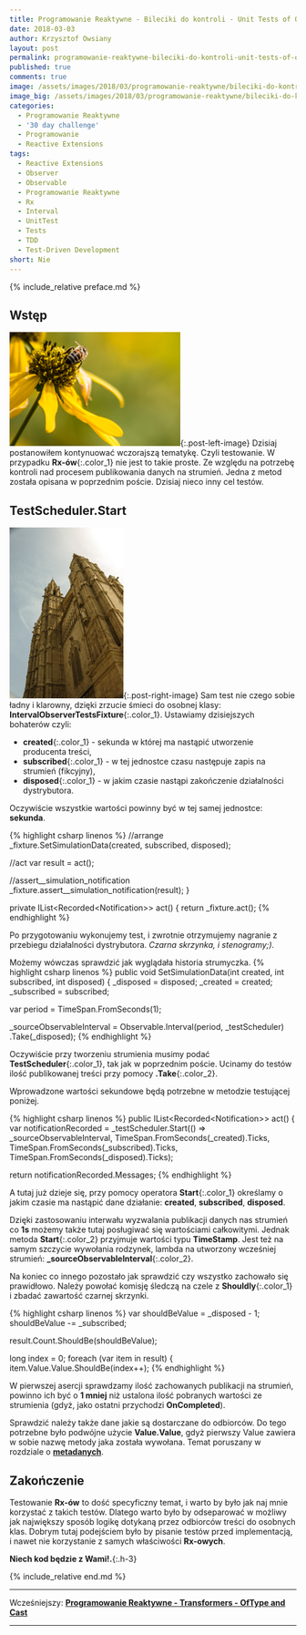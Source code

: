 ```yaml
---
title: Programowanie Reaktywne - Bileciki do kontroli - Unit Tests of Observer Interval.
date: 2018-03-03
author: Krzysztof Owsiany
layout: post
permalink: programowanie-reaktywne-bileciki-do-kontroli-unit-tests-of-observer-interval
published: true
comments: true        
image: /assets/images/2018/03/programowanie-reaktywne/bileciki-do-kontroli-unit-tests-of-observer-interval/post.jpg
image_big: /assets/images/2018/03/programowanie-reaktywne/bileciki-do-kontroli-unit-tests-of-observer-interval/post-big.jpg
categories:
  - Programowanie Reaktywne
  - '30 day challenge'
  - Programowanie
  - Reactive Extensions
tags:
  - Reactive Extensions
  - Observer
  - Observable
  - Programowanie Reaktywne
  - Rx
  - Interval
  - UnitTest
  - Tests
  - TDD
  - Test-Driven Development
short: Nie
---
```

{% include_relative preface.md %}

## Wstęp
[![Reactive Extensions - TestScheduler][post]][post-big]{:.post-left-image}
Dzisiaj postanowiłem kontynuować wczorajszą tematykę. Czyli testowanie. W przypadku **Rx-ów**{:.color_1} nie jest to takie proste. Ze względu na potrzebę kontroli nad procesem publikowania danych na strumień. Jedna z metod została opisana w poprzednim poście. Dzisiaj nieco inny cel testów.

## TestScheduler.Start
[![Reactive Extensions - UnitTest][image1]][image1-big]{:.post-right-image}
Sam test nie czego sobie ładny i klarowny, dzięki zrzucie śmieci do osobnej klasy: **IntervalObserverTestsFixture**{:.color_1}. Ustawiamy dzisiejszych bohaterów czyli: 

* **created**{:.color_1} - sekunda w której ma nastąpić utworzenie producenta treści,
* **subscribed**{:.color_1} - w tej jednostce czasu następuje zapis na strumień (fikcyjny),
* **disposed**{:.color_1} - w jakim czasie nastąpi zakończenie działalności dystrybutora.

Oczywiście wszystkie wartości powinny być w tej samej jednostce: **sekunda**.

{% highlight csharp linenos %}
  //arrange
  _fixture.SetSimulationData(created, subscribed, disposed);

  //act
  var result = act();

  //assert__simulation_notification
  _fixture.assert__simulation_notification(result);
}

private IList<Recorded<Notification<long>>> act()
{
  return _fixture.act();
{% endhighlight %}

Po przygotowaniu wykonujemy test, i zwrotnie otrzymujemy nagranie z przebiegu działalności dystrybutora. *Czarna skrzynka, i stenogramy;).*

Możemy wówczas sprawdzić jak wyglądała historia strumyczka.
{% highlight csharp linenos %}
public void SetSimulationData(int created, int subscribed, int disposed)
{
  _disposed = disposed;
  _created = created;
  _subscribed = subscribed;

  var period = TimeSpan.FromSeconds(1);

  _sourceObservableInterval = Observable.Interval(period, _testScheduler)
    .Take(_disposed);
{% endhighlight %}

Oczywiście przy tworzeniu strumienia musimy podać **TestScheduler**{:.color_1}, tak jak w poprzednim poście.
Ucinamy do testów ilość publikowanej treści przy pomocy **.Take**{:.color_2}.

Wprowadzone wartości sekundowe będą potrzebne w metodzie testującej poniżej.

{% highlight csharp linenos %}
public IList<Recorded<Notification<long>>> act()
{
  var notificationRecorded = _testScheduler.Start(() => _sourceObservableInterval,
    TimeSpan.FromSeconds(_created).Ticks,
    TimeSpan.FromSeconds(_subscribed).Ticks,
    TimeSpan.FromSeconds(_disposed).Ticks);

  return notificationRecorded.Messages;
{% endhighlight %}

A tutaj już dzieje się, przy pomocy operatora **Start**{:.color_1} określamy o jakim czasie ma nastąpić dane działanie: **created**, **subscribed**, **disposed**. 

Dzięki zastosowaniu interwału wyzwalania publikacji danych nas strumień co **1s** możemy także tutaj posługiwać się wartościami całkowitymi. Jednak metoda **Start**{:.color_2} przyjmuje wartości typu **TimeStamp**. Jest też na samym szczycie wywołania rodzynek, lambda na utworzony wcześniej strumień: **_sourceObservableInterval**{:.color_2}.

Na koniec co innego pozostało jak sprawdzić czy wszystko zachowało się prawidłowo. Należy powołać komisję śledczą na czele z **Shouldly**{:.color_1} i zbadać zawartość czarnej skrzynki.

{% highlight csharp linenos %}
var shouldBeValue = _disposed - 1;
shouldBeValue -= _subscribed;

result.Count.ShouldBe(shouldBeValue);

long index = 0;
foreach (var item in result)
{
  item.Value.Value.ShouldBe(index++);
{% endhighlight %}

W pierwszej asercji sprawdzamy ilość zachowanych publikacji na strumień, powinno ich być o **1 mniej** niż ustalona ilość pobranych wartości ze strumienia (gdyż, jako ostatni przychodzi **OnCompleted**).

Sprawdzić należy także dane jakie są dostarczane do odbiorców. Do tego potrzebne było podwójne użycie **Value.Value**, gdyż pierwszy Value zawiera w sobie nazwę metody jaka została wywołana. Temat poruszany w rozdziale o **[metadanych]**.

## Zakończenie
Testowanie **Rx-ów** to dość specyficzny temat, i warto by było jak naj mnie korzystać z takich testów. Dlatego warto było by odseparować w możliwy jak największy sposób logikę dotykaną przez odbiorców treści do osobnych klas. 
Dobrym tutaj podejściem było by pisanie testów przed implementacją, i nawet nie korzystanie z samych właściwości **Rx-owych**.

**Niech kod będzie z Wami!.**{:.h-3}

{% include_relative end.md %}

------
Wcześniejszy: **[Programowanie Reaktywne - Transformers - OfType and Cast][previous]**

<!--Następny: **[Programowanie Reaktywne - Kombinatorzy - Start With][next]**-->

------
[previous]: {{site.url}}/programowanie-reaktywne-bileciki-do-kontroli-unit-tests-of-interval
[next]: {{site.url}}/programowanie-reaktywne-bileciki-do-kontroli-unit-tests-of-interval

[post]: /assets/images/2018/03/programowanie-reaktywne/bileciki-do-kontroli-unit-tests-of-observer-interval/post.jpg
[post-big]: /assets/images/2018/03/programowanie-reaktywne/bileciki-do-kontroli-unit-tests-of-observer-interval/post-big.jpg

[image1]: /assets/images/2018/03/programowanie-reaktywne/bileciki-do-kontroli-unit-tests-of-observer-interval/image1.jpg
[image1-big]: /assets/images/2018/03/programowanie-reaktywne/bileciki-do-kontroli-unit-tests-of-observer-interval/image1-big.jpg


[metadanych]: {{site.url}}/programowanie-reaktywne-transformers-metadata